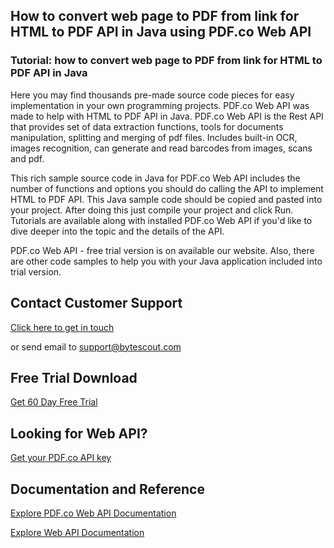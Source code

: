 ## How to convert web page to PDF from link for HTML to PDF API in Java using PDF.co Web API

### Tutorial: how to convert web page to PDF from link for HTML to PDF API in Java

Here you may find thousands pre-made source code pieces for easy implementation in your own programming projects. PDF.co Web API was made to help with HTML to PDF API in Java. PDF.co Web API is the Rest API that provides set of data extraction functions, tools for documents manipulation, splitting and merging of pdf files. Includes built-in OCR, images recognition, can generate and read barcodes from images, scans and pdf.

This rich sample source code in Java for PDF.co Web API includes the number of functions and options you should do calling the API to implement HTML to PDF API. This Java sample code should be copied and pasted into your project. After doing this just compile your project and click Run. Tutorials are available along with installed PDF.co Web API if you'd like to dive deeper into the topic and the details of the API.

PDF.co Web API - free trial version is on available our website. Also, there are other code samples to help you with your Java application included into trial version.

## Contact Customer Support

[Click here to get in touch](https://bytescout.zendesk.com/hc/en-us/requests/new?subject=PDF.co%20Web%20API%20Question)

or send email to [support@bytescout.com](mailto:support@bytescout.com?subject=PDF.co%20Web%20API%20Question) 

## Free Trial Download

[Get 60 Day Free Trial](https://bytescout.com/download/web-installer?utm_source=github-readme)

## Looking for Web API? 

[Get your PDF.co API key](https://pdf.co/documentation/api?utm_source=github-readme)

## Documentation and Reference

[Explore PDF.co Web API Documentation](https://bytescout.com/documentation/index.html?utm_source=github-readme)

[Explore Web API Documentation](https://pdf.co/documentation/api?utm_source=github-readme)